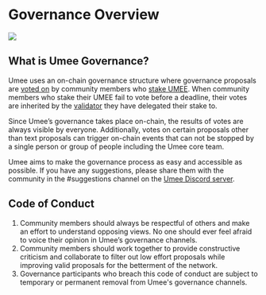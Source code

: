 # Governance Overview

![](/bg/governance.png)

## What is Umee Governance?

Umee uses an on-chain governance structure where governance proposals are [voted on](/users/governance/voting) by community members who [stake UMEE](/users/staking-umee/staking-umee). When community members who stake their UMEE fail to vote before a deadline, their votes are inherited by the [validator](/learn-the-basics/staking-basics/what-is-validator) they have delegated their stake to. 

Since Umee’s governance takes place on-chain, the results of votes are always visible by everyone. Additionally, votes on certain proposals other than text proposals can trigger on-chain events that can not be stopped by a single person or group of people including the Umee core team.

Umee aims to make the governance process as easy and accessible as possible. If you have any suggestions, please share them with the community in the #suggestions channel on the [Umee Discord server](https://discord.gg/umee).

## Code of Conduct

1. Community members should always be respectful of others and make an effort to understand opposing views. No one should ever feel afraid to voice their opinion in Umee’s governance channels. 
2. Community members should work together to provide constructive criticism and collaborate to filter out low effort proposals while improving valid proposals for the betterment of the network. 
3. Governance participants who breach this code of conduct are subject to temporary or permanent removal from Umee's governance channels.